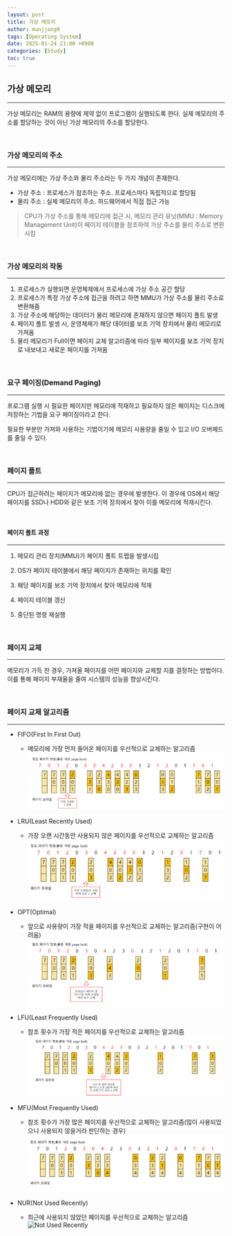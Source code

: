 ```yaml
---
layout: post
title: 가상 메모리
author: munjjang9
tags: [Operating System]
date: 2025-01-24 21:00 +0900
categories: [Study]
toc: true
---
```


## 가상 메모리
---
가상 메모리는 RAM의 용량에 제약 없이 프로그램이 실행되도록 한다. 실제 메모리의 주소를 할당하는 것이 아닌 가상 메모리의 주소를 할당한다.

<br>

### 가상 메모리의 주소
---
가상 메모리에는 가상 주소와 물리 주소라는 두 가지 개념이 존재한다.

- 가상 주소 : 프로세스가 참조하는 주소. 프로세스마다 독립적으로 할당됨
- 물리 주소 : 실제 메모리의 주소. 하드웨어에서 직접 접근 가능

> CPU가 가상 주소를 통해 메모리에 접근 시, 메모리 관리 유닛(MMU : Memory Management Unit)이 페이지 테이블을 참조하여 가상 주소를 물리 주소로 변환시킴

<br>

### 가상 메모리의 작동
---
1. 프로세스가 실행되면 운영체제에서 프로세스에 가상 주소 공간 할당
2. 프로세스가 특정 가상 주소에 접근을 하려고 하면 MMU가 가상 주소를 물리 주소로 변환해줌
3. 가상 주소에 해당하는 데이터가 물리 메모리에 존재하지 않으면 페이지 폴트 발생
4. 페이지 폴트 발생 시, 운영체제가 해당 데이터를 보조 기억 장치에서 물리 메모리로 가져옴
5. 물리 메모리가 Full이면 페이지 교체 알고리즘에 따라 일부 페이지를 보조 기억 장치로 내보내고 새로운 페이지를 가져옴

<br>

### 요구 페이징(Demand Paging)
---
프로그램 실행 시 필요한 페이지만 메모리에 적재하고 필요하지 않은 페이지는 디스크에 저장하는 기법을 요구 페이징이라고 한다.

필요한 부분만 가져와 사용하는 기법이기에 메모리 사용량을 줄일 수 있고 I/O 오버헤드를 줄일 수 있다.

<br>

### 페이지 폴트
---
CPU가 접근하려는 페이지가 메모리에 없는 경우에 발생한다. 이 경우에 OS에서 해당 페이지를 SSD나 HDD와 같은 보조 기억 장치에서 찾아 이를 메모리에 적재시킨다.

<br>

#### 페이지 폴트 과정
---
1. 메모리 관리 장치(MMU)가 페이지 폴트 트랩을 발생시킴

2. OS가 페이지 테이블에서 해당 페이지가 존재하는 위치를 확인

3. 해당 페이지를 보조 기억 장치에서 찾아 메모리에 적재

4. 페이지 테이블 갱신

5. 중단된 명령 재실행

<br>

### 페이지 교체
---
메모리가 가득 찬 경우, 가져올 페이지를 어떤 페이지와 교체할 지를 결정하는 방법이다. 이를 통해 페이지 부재율을 줄여 시스템의 성능을 향상시킨다.

<br>

### 페이지 교체 알고리즘
---
- FIFO(First In First Out)
    - 메모리에 가장 먼저 들어온 페이지를 우선적으로 교체하는 알고리즘
![First In First Out](/assets/images/PageReplacement_FIFO.png)

- LRU(Least Recently Used)
    - 가장 오랜 시간동안 사용되지 않은 페이지를 우선적으로 교체하는 알고리즘
![Least Recently Used](/assets/images/PageReplacement_LRU.png)

- OPT(Optimal)
    - 앞으로 사용량이 가장 적을 페이지를 우선적으로 교체하는 알고리즘(구현이 어려움)
![Optimal](/assets/images/PageReplacement_OPT.png)

- LFU(Least Frequently Used)
    - 참조 횟수가 가장 적은 페이지를 우선적으로 교체하는 알고리즘
![Least Frequently Used](/assets/images/PageReplacement_LFU.png)

- MFU(Most Frequently Used)
    - 참조 횟수가 가장 많은 페이지를 우선적으로 교체하는 알고리즘(많이 사용되었으니 사용되지 않을거라 판단하는 경우)
![Most Frequently Used](/assets/images/PageReplacement_MFU.png)

- NUR(Not Used Recently)
    - 최근에 사용되지 않았던 페이지를 우선적으로 교체하는 알고리즘
![Not Used Recently]()

